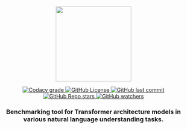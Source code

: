 <p align="center">
    <br>
    <img src="https://serafima.ai/assets/img/reps/benchformer-logo.png" height="200" width="200"/>
    <br>
</p>

<p align="center">
    <a href="#">
        <img alt="Codacy grade" src="https://img.shields.io/codacy/grade/15d9f2685c154c6f9fb022678f2e7a45">
    </a>
    <a href="#">
        <img alt="GitHub License" src="https://img.shields.io/github/license/serafima-ai/benchformer">
    </a>
    <a href="#">
       <img alt="GitHub last commit" src="https://img.shields.io/github/last-commit/serafima-ai/benchformer">
    </a>
    <a href="#">
        <img alt="GitHub Repo stars" src="https://img.shields.io/github/stars/serafima-ai/benchformer?style=social">
    </a>
    <a href="#">
       <img alt="GitHub watchers" src="https://img.shields.io/github/watchers/serafima-ai/benchformer?style=social">
    </a>
</p>

<h3 align="center">
    <p>Benchmarking tool for Transformer architecture models in various natural language understanding tasks.</p>
</h3>